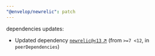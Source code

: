 ```yaml
---
"@envelop/newrelic": patch
---
```

dependencies updates:
  - Updated dependency [`newrelic@<13` ↗︎](https://www.npmjs.com/package/newrelic/v/13.0.0) (from `>=7 <12`, in `peerDependencies`)
